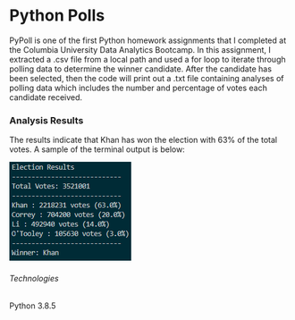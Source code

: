 # Python Polls

PyPoll is one of the first Python homework assignments that I completed at the Columbia University Data Analytics Bootcamp. In this assignment, I extracted a .csv file from a local path and used a for loop to iterate through polling data to determine the winner candidate. After the candidate has been selected, then the code will print out a .txt file containing analyses of polling data which includes the number and percentage of votes each candidate received.

### Analysis Results

The results indicate that Khan has won the election with 63% of the total votes.
A sample of the terminal output is below:

![PyPoll-Output](Images/pypoll-output.png)

###### Technologies
Python 3.8.5